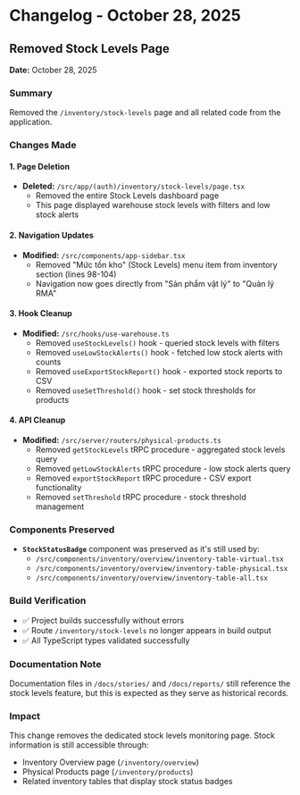 # Changelog - October 28, 2025

## Removed Stock Levels Page

**Date:** October 28, 2025

### Summary
Removed the `/inventory/stock-levels` page and all related code from the application.

### Changes Made

#### 1. Page Deletion
- **Deleted:** `/src/app/(auth)/inventory/stock-levels/page.tsx`
  - Removed the entire Stock Levels dashboard page
  - This page displayed warehouse stock levels with filters and low stock alerts

#### 2. Navigation Updates
- **Modified:** `/src/components/app-sidebar.tsx`
  - Removed "Mức tồn kho" (Stock Levels) menu item from inventory section (lines 98-104)
  - Navigation now goes directly from "Sản phẩm vật lý" to "Quản lý RMA"

#### 3. Hook Cleanup
- **Modified:** `/src/hooks/use-warehouse.ts`
  - Removed `useStockLevels()` hook - queried stock levels with filters
  - Removed `useLowStockAlerts()` hook - fetched low stock alerts with counts
  - Removed `useExportStockReport()` hook - exported stock reports to CSV
  - Removed `useSetThreshold()` hook - set stock thresholds for products

#### 4. API Cleanup
- **Modified:** `/src/server/routers/physical-products.ts`
  - Removed `getStockLevels` tRPC procedure - aggregated stock levels query
  - Removed `getLowStockAlerts` tRPC procedure - low stock alerts query
  - Removed `exportStockReport` tRPC procedure - CSV export functionality
  - Removed `setThreshold` tRPC procedure - stock threshold management

### Components Preserved
- **`StockStatusBadge`** component was preserved as it's still used by:
  - `/src/components/inventory/overview/inventory-table-virtual.tsx`
  - `/src/components/inventory/overview/inventory-table-physical.tsx`
  - `/src/components/inventory/overview/inventory-table-all.tsx`

### Build Verification
- ✅ Project builds successfully without errors
- ✅ Route `/inventory/stock-levels` no longer appears in build output
- ✅ All TypeScript types validated successfully

### Documentation Note
Documentation files in `/docs/stories/` and `/docs/reports/` still reference the stock levels feature, but this is expected as they serve as historical records.

### Impact
This change removes the dedicated stock levels monitoring page. Stock information is still accessible through:
- Inventory Overview page (`/inventory/overview`)
- Physical Products page (`/inventory/products`)
- Related inventory tables that display stock status badges
